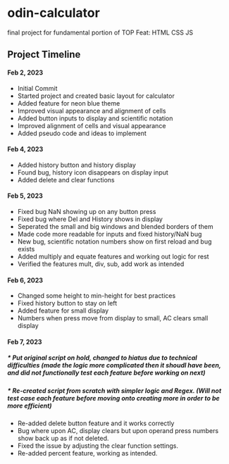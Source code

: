 # odin-calculator
final project for fundamental portion of TOP
Feat:
HTML
CSS
JS

## Project Timeline

#### Feb 2, 2023
* Initial Commit
* Started project and created basic layout for calculator
* Added feature for neon blue theme
* Improved visual appearance and alignment of cells
* Added button inputs to display and scientific notation
* Improved alignment of cells and visual appearance
* Added pseudo code and ideas to implement

#### Feb 4, 2023
* Added history button and history display
* Found bug, history icon disappears on display input
* Added delete and clear functions

#### Feb 5, 2023
* Fixed bug NaN showing up on any button press
* Fixed bug where Del and History shows in display
* Seperated the small and big windows and blended borders of them
* Made code more readable for inputs and fixed history/NaN bug
* New bug, scientific notation numbers show on first reload and bug exists
* Added multiply and equate features and working out logic for rest
* Verified the features mult, div, sub, add work as intended

#### Feb 6, 2023
* Changed some height to min-height for best practices
* Fixed history button to stay on left
* Added feature for small display
* Numbers when press move from display to small, AC clears small display

#### Feb 7, 2023
##### * Put original script on hold, changed to hiatus due to technical difficulties (made the logic more complicated then it shoudl have been, and did not functionally test each feature before working on next)
##### * Re-created script from scratch with simpler logic and Regex. (Will not test case each feature before moving onto creating more in order to be more efficient)
* Re-added delete button feature and it works correctly
* Bug where upon AC, display clears but upon operand press numbers show back up as if not deleted.
* Fixed the issue by adjusting the clear function settings.
* Re-added percent feature, working as intended.
